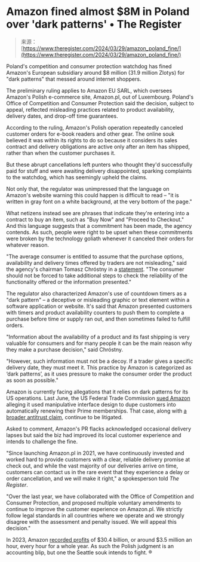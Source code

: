 <!--yml
category: 未分类
date: 2024-05-29 12:46:50
-->

# Amazon fined almost $8M in Poland over 'dark patterns' • The Register

> 来源：[https://www.theregister.com/2024/03/29/amazon_poland_fine/](https://www.theregister.com/2024/03/29/amazon_poland_fine/)

Poland's competition and consumer protection watchdog has fined Amazon's European subsidiary around $8 million (31.9 million Zlotys) for "dark patterns" that messed around internet shoppers.

The preliminary ruling applies to Amazon EU SARL, which oversees Amazon's Polish e-commerce site, Amazon.pl, out of Luxembourg. Poland's Office of Competition and Consumer Protection said the decision, subject to appeal, reflected misleading practices related to product availability, delivery dates, and drop-off time guarantees.

According to the ruling, Amazon's Polish operation repeatedly canceled customer orders for e-book readers and other gear. The online souk believed it was within its rights to do so because it considers its sales contract and delivery obligations are active only after an item has shipped, rather than when the customer purchases it.

But these abrupt cancellations left punters who thought they'd successfully paid for stuff and were awaiting delivery disappointed, sparking complaints to the watchdog, which has seemingly upheld the claims.

Not only that, the regulator was unimpressed that the language on Amazon's website warning this could happen is difficult to read – "it is written in gray font on a white background, at the very bottom of the page."

What netizens instead see are phrases that indicate they're entering into a contract to buy an item, such as "Buy Now" and "Proceed to Checkout." And this language suggests that a commitment has been made, the agency contends. As such, people were right to be upset when these commitments were broken by the technology goliath whenever it canceled their orders for whatever reason.

"The average consumer is entitled to assume that the purchase options, availability and delivery times offered by traders are not misleading," said the agency's chairman Tomasz Chróstny in a [statement](https://uokik.gov.pl/en/pln-31-million-fine-for-amazon). "The consumer should not be forced to take additional steps to check the reliability of the functionality offered or the information presented."

The regulator also characterized Amazon's use of countdown timers as a "dark pattern" – a deceptive or misleading graphic or text element within a software application or website. It's said that Amazon presented customers with timers and product availability counters to push them to complete a purchase before time or supply ran out, and then sometimes failed to fulfill orders.

"Information about the availability of a product and its fast shipping is very valuable for consumers and for many people it can be the main reason why they make a purchase decision," said Chróstny.

"However, such information must not be a decoy. If a trader gives a specific delivery date, they must meet it. This practice by Amazon is categorized as ‘dark patterns’, as it uses pressure to make the consumer order the product as soon as possible."

Amazon is currently facing allegations that it relies on dark patterns for its US operations. Last June, the US Federal Trade Commission [sued Amazon](https://www.theregister.com/2023/06/21/amazon_prime_ftc_lawsuit/) alleging it used manipulative interface design to dupe customers into automatically renewing their Prime memberships. That case, along with [a broader antitrust claim](https://www.theregister.com/2023/11/02/amazon_ftc_project_nessie/), continue to be litigated.

Asked to comment, Amazon's PR flacks acknowledged occasional delivery lapses but said the biz had improved its local customer experience and intends to challenge the fine.

"Since launching Amazon.pl in 2021, we have continuously invested and worked hard to provide customers with a clear, reliable delivery promise at check out, and while the vast majority of our deliveries arrive on time, customers can contact us in the rare event that they experience a delay or order cancellation, and we will make it right," a spokesperson told *The Register*.

"Over the last year, we have collaborated with the Office of Competition and Consumer Protection, and proposed multiple voluntary amendments to continue to improve the customer experience on Amazon.pl. We strictly follow legal standards in all countries where we operate and we strongly disagree with the assessment and penalty issued. We will appeal this decision."

In 2023, Amazon [recorded profits](https://ir.aboutamazon.com/news-release/news-release-details/2024/Amazon.com-Announces-Fourth-Quarter-Results/) of $30.4 billion, or around $3.5 million an hour, every hour for a whole year. As such the Polish judgment is an accounting blip, but one the Seattle souk intends to fight. ®